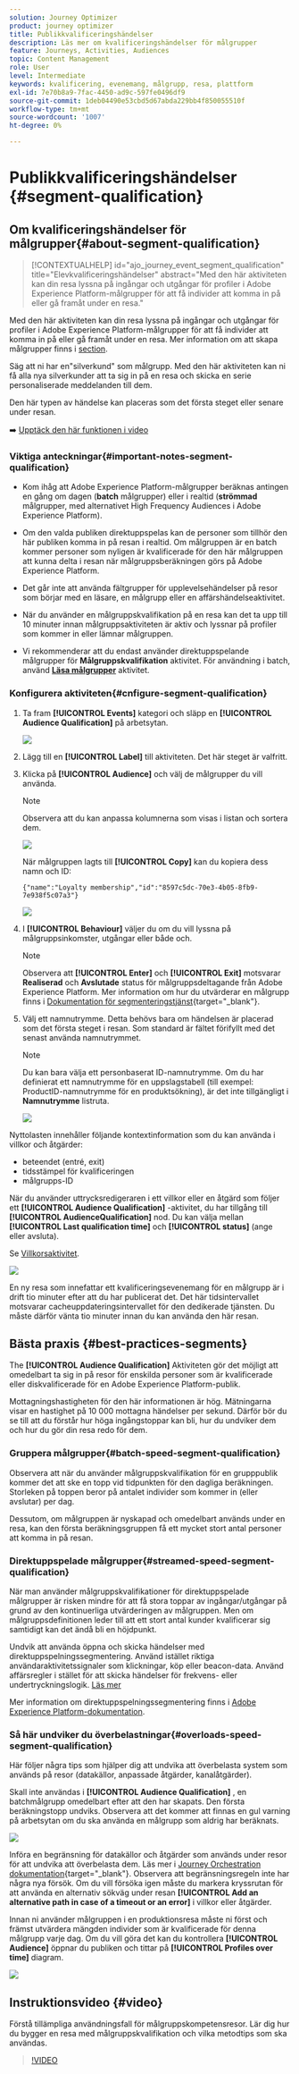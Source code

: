 ```yaml
---
solution: Journey Optimizer
product: journey optimizer
title: Publikkvalificeringshändelser
description: Läs mer om kvalificeringshändelser för målgrupper
feature: Journeys, Activities, Audiences
topic: Content Management
role: User
level: Intermediate
keywords: kvalificering, evenemang, målgrupp, resa, plattform
exl-id: 7e70b8a9-7fac-4450-ad9c-597fe0496df9
source-git-commit: 1deb04490e53cbd5d67abda229bb4f850055510f
workflow-type: tm+mt
source-wordcount: '1007'
ht-degree: 0%

---
```


# Publikkvalificeringshändelser {#segment-qualification}

## Om kvalificeringshändelser för målgrupper{#about-segment-qualification}

>[!CONTEXTUALHELP]
>id="ajo_journey_event_segment_qualification"
>title="Elevkvalificeringshändelser"
>abstract="Med den här aktiviteten kan din resa lyssna på ingångar och utgångar för profiler i Adobe Experience Platform-målgrupper för att få individer att komma in på eller gå framåt under en resa."

Med den här aktiviteten kan din resa lyssna på ingångar och utgångar för profiler i Adobe Experience Platform-målgrupper för att få individer att komma in på eller gå framåt under en resa. Mer information om att skapa målgrupper finns i [section](../audience/about-audiences.md).

Säg att ni har en&quot;silverkund&quot; som målgrupp. Med den här aktiviteten kan ni få alla nya silverkunder att ta sig in på en resa och skicka en serie personaliserade meddelanden till dem.

Den här typen av händelse kan placeras som det första steget eller senare under resan.

➡️ [Upptäck den här funktionen i video](#video)

### Viktiga anteckningar{#important-notes-segment-qualification}

* Kom ihåg att Adobe Experience Platform-målgrupper beräknas antingen en gång om dagen (**batch** målgrupper) eller i realtid (**strömmad** målgrupper, med alternativet High Frequency Audiences i Adobe Experience Platform).

* Om den valda publiken direktuppspelas kan de personer som tillhör den här publiken komma in på resan i realtid. Om målgruppen är en batch kommer personer som nyligen är kvalificerade för den här målgruppen att kunna delta i resan när målgruppsberäkningen görs på Adobe Experience Platform.

* Det går inte att använda fältgrupper för upplevelsehändelser på resor som börjar med en läsare, en målgrupp eller en affärshändelseaktivitet.

* När du använder en målgruppskvalifikation på en resa kan det ta upp till 10 minuter innan målgruppsaktiviteten är aktiv och lyssnar på profiler som kommer in eller lämnar målgruppen.

* Vi rekommenderar att du endast använder direktuppspelande målgrupper för **Målgruppskvalifikation** aktivitet. För användning i batch, använd **[Läsa målgrupper](read-audience.md)** aktivitet.

### Konfigurera aktiviteten{#cnfigure-segment-qualification}

1. Ta fram **[!UICONTROL Events]** kategori och släpp en **[!UICONTROL Audience Qualification]** på arbetsytan.

   ![](assets/segment5.png)

1. Lägg till en **[!UICONTROL Label]** till aktiviteten. Det här steget är valfritt.

1. Klicka på **[!UICONTROL Audience]** och välj de målgrupper du vill använda.

   >[!NOTE]
   >
   >Observera att du kan anpassa kolumnerna som visas i listan och sortera dem.

   ![](assets/segment6.png)

   När målgruppen lagts till **[!UICONTROL Copy]** kan du kopiera dess namn och ID:

   `{"name":"Loyalty membership","id":"8597c5dc-70e3-4b05-8fb9-7e938f5c07a3"}`

   ![](assets/segment-copy.png)

1. I **[!UICONTROL Behaviour]** väljer du om du vill lyssna på målgruppsinkomster, utgångar eller både och.

   >[!NOTE]
   >
   >Observera att **[!UICONTROL Enter]** och **[!UICONTROL Exit]** motsvarar **Realiserad** och **Avslutade** status för målgruppsdeltagande från Adobe Experience Platform. Mer information om hur du utvärderar en målgrupp finns i [Dokumentation för segmenteringstjänst](https://experienceleague.adobe.com/docs/experience-platform/segmentation/tutorials/evaluate-a-segment.html#interpret-segment-results){target="_blank"}.

1. Välj ett namnutrymme. Detta behövs bara om händelsen är placerad som det första steget i resan. Som standard är fältet förifyllt med det senast använda namnutrymmet.

   >[!NOTE]
   >
   >Du kan bara välja ett personbaserat ID-namnutrymme. Om du har definierat ett namnutrymme för en uppslagstabell (till exempel: ProductID-namnutrymme för en produktsökning), är det inte tillgängligt i **Namnutrymme** listruta.

   ![](assets/segment7.png)

Nyttolasten innehåller följande kontextinformation som du kan använda i villkor och åtgärder:

* beteendet (entré, exit)
* tidsstämpel för kvalificeringen
* målgrupps-ID

När du använder uttrycksredigeraren i ett villkor eller en åtgärd som följer ett **[!UICONTROL Audience Qualification]** -aktivitet, du har tillgång till **[!UICONTROL AudienceQualification]** nod. Du kan välja mellan **[!UICONTROL Last qualification time]** och **[!UICONTROL status]** (ange eller avsluta).

Se [Villkorsaktivitet](../building-journeys/condition-activity.md#about_condition).

![](assets/segment8.png)

En ny resa som innefattar ett kvalificeringsevenemang för en målgrupp är i drift tio minuter efter att du har publicerat det. Det här tidsintervallet motsvarar cacheuppdateringsintervallet för den dedikerade tjänsten. Du måste därför vänta tio minuter innan du kan använda den här resan.

## Bästa praxis {#best-practices-segments}

The **[!UICONTROL Audience Qualification]** Aktiviteten gör det möjligt att omedelbart ta sig in på resor för enskilda personer som är kvalificerade eller diskvalificerade för en Adobe Experience Platform-publik.

Mottagningshastigheten för den här informationen är hög. Mätningarna visar en hastighet på 10 000 mottagna händelser per sekund. Därför bör du se till att du förstår hur höga ingångstoppar kan bli, hur du undviker dem och hur du gör din resa redo för dem.

### Gruppera målgrupper{#batch-speed-segment-qualification}

Observera att när du använder målgruppskvalifikation för en grupppublik kommer det att ske en topp vid tidpunkten för den dagliga beräkningen. Storleken på toppen beror på antalet individer som kommer in (eller avslutar) per dag.

Dessutom, om målgruppen är nyskapad och omedelbart används under en resa, kan den första beräkningsgruppen få ett mycket stort antal personer att komma in på resan.

### Direktuppspelade målgrupper{#streamed-speed-segment-qualification}

När man använder målgruppskvalifikationer för direktuppspelade målgrupper är risken mindre för att få stora toppar av ingångar/utgångar på grund av den kontinuerliga utvärderingen av målgruppen. Men om målgruppsdefinitionen leder till att ett stort antal kunder kvalificerar sig samtidigt kan det ändå bli en höjdpunkt.

Undvik att använda öppna och skicka händelser med direktuppspelningssegmentering. Använd istället riktiga användaraktivitetssignaler som klickningar, köp eller beacon-data. Använd affärsregler i stället för att skicka händelser för frekvens- eller undertryckningslogik. [Läs mer](../audience/about-audiences.md#open-and-send-event-guardrails)

Mer information om direktuppspelningssegmentering finns i [Adobe Experience Platform-dokumentation](https://experienceleague.adobe.com/docs/experience-platform/segmentation/api/streaming-segmentation.html#api).

### Så här undviker du överbelastningar{#overloads-speed-segment-qualification}

Här följer några tips som hjälper dig att undvika att överbelasta system som används på resor (datakällor, anpassade åtgärder, kanalåtgärder).

Skall inte användas i **[!UICONTROL Audience Qualification]** , en batchmålgrupp omedelbart efter att den har skapats. Den första beräkningstopp undviks. Observera att det kommer att finnas en gul varning på arbetsytan om du ska använda en målgrupp som aldrig har beräknats.

![](assets/segment-error.png)

Införa en begränsning för datakällor och åtgärder som används under resor för att undvika att överbelasta dem. Läs mer i [Journey Orchestration dokumentation](https://experienceleague.adobe.com/docs/journeys/using/working-with-apis/capping.html){target="_blank"}. Observera att begränsningsregeln inte har några nya försök. Om du vill försöka igen måste du markera kryssrutan för att använda en alternativ sökväg under resan **[!UICONTROL Add an alternative path in case of a timeout or an error]** i villkor eller åtgärder.

Innan ni använder målgruppen i en produktionsresa måste ni först och främst utvärdera mängden individer som är kvalificerade för denna målgrupp varje dag. Om du vill göra det kan du kontrollera **[!UICONTROL Audience]** öppnar du publiken och tittar på **[!UICONTROL Profiles over time]** diagram.

![](assets/segment-overload.png)

## Instruktionsvideo {#video}

Förstå tillämpliga användningsfall för målgruppskompetensresor. Lär dig hur du bygger en resa med målgruppskvalifikation och vilka metodtips som ska användas.

>[!VIDEO](https://video.tv.adobe.com/v/3425028?quality=12)
